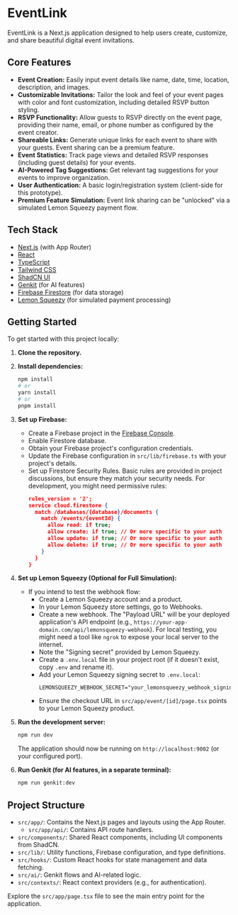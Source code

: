 
# EventLink

EventLink is a Next.js application designed to help users create, customize, and share beautiful digital event invitations.

## Core Features

*   **Event Creation:** Easily input event details like name, date, time, location, description, and images.
*   **Customizable Invitations:** Tailor the look and feel of your event pages with color and font customization, including detailed RSVP button styling.
*   **RSVP Functionality:** Allow guests to RSVP directly on the event page, providing their name, email, or phone number as configured by the event creator.
*   **Shareable Links:** Generate unique links for each event to share with your guests. Event sharing can be a premium feature.
*   **Event Statistics:** Track page views and detailed RSVP responses (including guest details) for your events.
*   **AI-Powered Tag Suggestions:** Get relevant tag suggestions for your events to improve organization.
*   **User Authentication:** A basic login/registration system (client-side for this prototype).
*   **Premium Feature Simulation:** Event link sharing can be "unlocked" via a simulated Lemon Squeezy payment flow.

## Tech Stack

*   [Next.js](https://nextjs.org/) (with App Router)
*   [React](https://reactjs.org/)
*   [TypeScript](https://www.typescriptlang.org/)
*   [Tailwind CSS](https://tailwindcss.com/)
*   [ShadCN UI](https://ui.shadcn.com/)
*   [Genkit](https://firebase.google.com/docs/genkit) (for AI features)
*   [Firebase Firestore](https://firebase.google.com/docs/firestore) (for data storage)
*   [Lemon Squeezy](https://www.lemonsqueezy.com/) (for simulated payment processing)

## Getting Started

To get started with this project locally:

1.  **Clone the repository.**
2.  **Install dependencies:**
    ```bash
    npm install
    # or
    yarn install
    # or
    pnpm install
    ```
3.  **Set up Firebase:**
    *   Create a Firebase project in the [Firebase Console](https://console.firebase.google.com/).
    *   Enable Firestore database.
    *   Obtain your Firebase project's configuration credentials.
    *   Update the Firebase configuration in `src/lib/firebase.ts` with your project's details.
    *   Set up Firestore Security Rules. Basic rules are provided in project discussions, but ensure they match your security needs. For development, you might need permissive rules:
        ```json
        rules_version = '2';
        service cloud.firestore {
          match /databases/{database}/documents {
            match /events/{eventId} {
              allow read: if true;
              allow create: if true; // Or more specific to your auth
              allow update: if true; // Or more specific to your auth
              allow delete: if true; // Or more specific to your auth
            }
          }
        }
        ```
4.  **Set up Lemon Squeezy (Optional for Full Simulation):**
    *   If you intend to test the webhook flow:
        *   Create a Lemon Squeezy account and a product.
        *   In your Lemon Squeezy store settings, go to Webhooks.
        *   Create a new webhook. The "Payload URL" will be your deployed application's API endpoint (e.g., `https://your-app-domain.com/api/lemonsqueezy-webhook`). For local testing, you might need a tool like `ngrok` to expose your local server to the internet.
        *   Note the "Signing secret" provided by Lemon Squeezy.
        *   Create a `.env.local` file in your project root (if it doesn't exist, copy `.env` and rename it).
        *   Add your Lemon Squeezy signing secret to `.env.local`:
            ```
            LEMONSQUEEZY_WEBHOOK_SECRET="your_lemonsqueezy_webhook_signing_secret_here"
            ```
        *   Ensure the checkout URL in `src/app/event/[id]/page.tsx` points to your Lemon Squeezy product.

5.  **Run the development server:**
    ```bash
    npm run dev
    ```
    The application should now be running on `http://localhost:9002` (or your configured port).

6.  **Run Genkit (for AI features, in a separate terminal):**
    ```bash
    npm run genkit:dev
    ```

## Project Structure

*   `src/app/`: Contains the Next.js pages and layouts using the App Router.
    *   `src/app/api/`: Contains API route handlers.
*   `src/components/`: Shared React components, including UI components from ShadCN.
*   `src/lib/`: Utility functions, Firebase configuration, and type definitions.
*   `src/hooks/`: Custom React hooks for state management and data fetching.
*   `src/ai/`: Genkit flows and AI-related logic.
*   `src/contexts/`: React context providers (e.g., for authentication).

Explore the `src/app/page.tsx` file to see the main entry point for the application.
